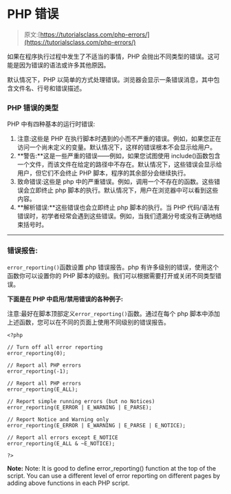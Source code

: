 # PHP 错误

> 原文:[https://tutorialsclass.com/php-errors/](https://tutorialsclass.com/php-errors/)

如果在程序执行过程中发生了不适当的事情，PHP 会抛出不同类型的错误。这可能是因为错误的语法或许多其他原因。

默认情况下，PHP 以简单的方式处理错误。浏览器会显示一条错误消息，其中包含文件名、行号和错误描述。

### PHP 错误的类型

PHP 中有四种基本的运行时错误:

1.  注意:这些是 PHP 在执行脚本时遇到的小而不严重的错误。例如，如果您正在访问一个尚未定义的变量。默认情况下，这样的错误根本不会显示给用户。
2.  **警告:**这是一些严重的错误——例如，如果您试图使用 include()函数包含一个文件，而该文件在给定的路径中不存在。默认情况下，这些错误会显示给用户，但它们不会终止 PHP 脚本，程序的其余部分会继续执行。
3.  致命错误:这些是 php 中的严重错误。例如，调用一个不存在的函数。这些错误会立即终止 php 脚本的执行。默认情况下，用户在浏览器中可以看到这些内容。
4.  **解析错误:**这些错误也会立即终止 php 脚本的执行。当 PHP 代码/语法有错误时，初学者经常会遇到这些错误。例如，当我们遗漏分号或没有正确地结束括号时。

* * *

### 错误报告:

`error_reporting()`函数设置 php 错误报告。php 有许多级别的错误，使用这个函数你可以设置你的 PHP 脚本的级别。我们可以根据需要打开或关闭不同类型错误。

**下面是在 PHP 中启用/禁用错误的各种例子:**

注意:最好在脚本顶部定义`error_reporting()`函数。通过在每个 php 脚本中添加上述函数，您可以在不同的页面上使用不同级别的错误报告。

```
<?php

// Turn off all error reporting
error_reporting(0);

// Report all PHP errors
error_reporting(-1);

// Report all PHP errors
error_reporting(E_ALL);

// Report simple running errors (but no Notices)
error_reporting(E_ERROR | E_WARNING | E_PARSE);

// Report Notice and Warning only
error_reporting(E_ERROR | E_WARNING | E_PARSE | E_NOTICE);

// Report all errors except E_NOTICE
error_reporting(E_ALL & ~E_NOTICE);

?>
```

**Note:** Note: It is good to define error_reporting() function at the top of the script. You can use a different level of error reporting on different pages by adding above functions in each PHP script.
